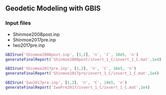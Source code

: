 
## Geodetic Modeling with GBIS

### Input files

+ Shinmoe2008post.inp
+ Shinmoe2017pre.inp
+ Iwo2017pre.inp

```matlab
GBISrun('Shinmoe2008post.inp', [1,2], 'n', 'C', 10e5, 'n')
generateFinalReport('Shinmoe2008post/invert_1_C/invert_1_C.mat',1e4)

GBISrun('Shinmoe2017pre.inp', [1,2], 'n', 'C', 10e5, 'n')
generateFinalReport('Shinmoe2017pre/invert_1_C/invert_1_C.mat',1e4)

GBISrun('Iwo2017pre.inp', [1,2], 'n', 'C', 10e5, 'n')
generateFinalReport('IwoPre2017/invert_1_C/invert_1_C.mat',1e4)
```
